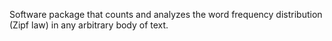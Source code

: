 Software package that counts and analyzes the word frequency distribution (Zipf law) in any arbitrary body of text.

